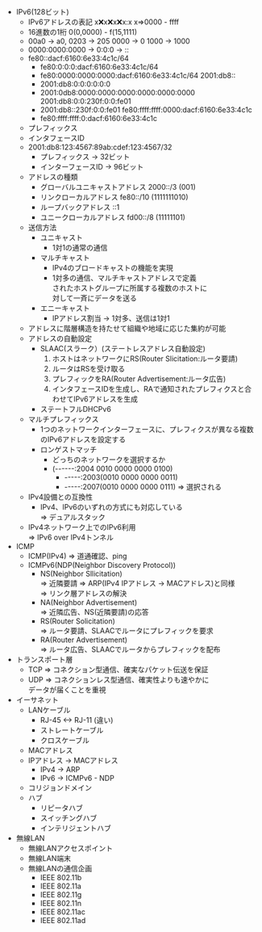 - IPv6(128ビット)
    - IPv6アドレスの表記
    x:x:x:x:x:x:x:x x=>0000 - ffff
    - 16進数の1桁 0(0,0000) - f(15,1111)
    - 00a0 -> a0, 0203 -> 205 0000 -> 0 1000 -> 1000
    - 0000:0000:0000 -> 0:0:0 -> ::
    - fe80::dacf:6160:6e33:4c1c/64
        - fe80:0:0:0:dacf:6160:6e33:4c1c/64
        - fe80:0000:0000:0000:dacf:6160:6e33:4c1c/64
    2001:db8::
        - 2001:db8:0:0:0:0:0:0
        - 2001:0db8:0000:0000:0000:0000:0000:0000
    2001:db8:0:0:230f:0:0:fe01
        - 2001:db8::230f:0:0:fe01
    fe80:ffff:ffff:0000:dacf:6160:6e33:4c1c
        - fe80:ffff:ffff:0:dacf:6160:6e33:4c1c
    - プレフィックス
    - インタフェースID
    - 2001:db8:123:4567:89ab:cdef:123:4567/32
        - プレフィックス -> 32ビット
        - インターフェースID -> 96ビット
    - アドレスの種類
        - グローバルユニキャストアドレス 2000::/3 (001)
        - リンクローカルアドレス fe80::/10 (1111111010)
        - ループバックアドレス ::1
        - ユニークローカルアドレス fd00::/8 (11111101)
    - 送信方法
        - ユニキャスト
            - 1対1の通常の通信
        - マルチキャスト
            - IPv4のブロードキャストの機能を実現
            - 1対多の通信、マルチキャストアドレスで定義  
            されたホストグループに所属する複数のホストに  
            対して一斉にデータを送る
        - エニーキャスト
            - IPアドレス割当 -> 1対多、送信は1対1
    - アドレスに階層構造を持たせて組織や地域に応じた集約が可能
    - アドレスの自動設定
        - SLAAC(スラーク）(ステートレスアドレス自動設定)
            1. ホストはネットワークにRS(Router Slicitation:ルータ要請)
            1. ルータはRSを受け取る
            1. プレフィックをRA(Router Advertisement:ルータ広告)
            1. インタフェースIDを生成し、RAで通知されたプレフィクスと合わせてIPv6アドレスを生成
        - ステートフルDHCPv6
    - マルチプレフィックス
        - 1つのネットワークインターフェースに、プレフィクスが異なる複数のIPv6アドレスを設定する
        - ロンゲストマッチ
            - どっちのネットワークを選択するか
            - (------:2004 0010 0000 0000 0100)
                - -----:2003(0010 0000 0000 0011)
                - -----:2007(0010 0000 0000 0111) => 選択される
    - IPv4設備との互換性
        - IPv4、IPv6のいずれの方式にも対応している  
        => デュアルスタック
    - IPv4ネットワーク上でのIPv6利用  
    => IPv6 over IPv4トンネル
- ICMP
    - ICMP(IPv4) => 道通確認、ping
    - ICMPv6(NDP(Neighbor Discovery Protocol))
        - NS(Neighbor Sllicitation)  
        => 近隣要請
        => ARP(IPv4 IPアドレス -> MACアドレス)と同様  
        => リンク層アドレスの解決
        - NA(Neighbor Advertisement)  
        => 近隣広告、NS(近隣要請)の応答
        - RS(Router Solicitation)  
        => ルータ要請、SLAACでルータにプレフィックを要求
        - RA(Router Advertisement)  
        => ルータ広告、SLAACでルータからプレフィックを配布
- トランスポート層
    - TCP => コネクション型通信、確実なパケット伝送を保証
    - UDP => コネクションレス型通信、確実性よりも速やかに  
    データが届くことを重視
- イーサネット
    - LANケーブル
        - RJ-45 <-> RJ-11 (違い)
        - ストレートケーブル
        - クロスケーブル
    - MACアドレス
    - IPアドレス -> MACアドレス
        - IPv4 -> ARP
        - IPv6 -> ICMPv6 - NDP
    - コリジョンドメイン
    - ハブ
        - リピータハブ
        - スイッチングハブ
        - インテリジェントハブ
- 無線LAN
    - 無線LANアクセスポイント
    - 無線LAN端末
    - 無線LANの通信企画
        - IEEE 802.11b
        - IEEE 802.11a
        - IEEE 802.11g
        - IEEE 802.11n
        - IEEE 802.11ac
        - IEEE 802.11ad